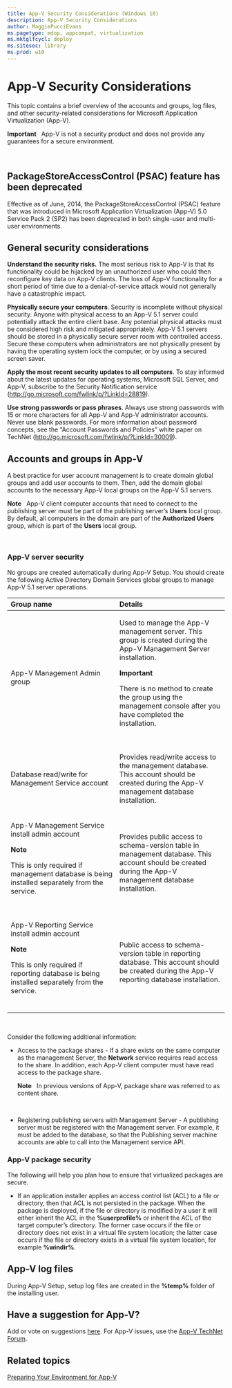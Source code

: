 ```yaml
---
title: App-V Security Considerations (Windows 10)
description: App-V Security Considerations
author: MaggiePucciEvans
ms.pagetype: mdop, appcompat, virtualization
ms.mktglfcycl: deploy
ms.sitesec: library
ms.prod: w10
---
```



# App-V Security Considerations


This topic contains a brief overview of the accounts and groups, log files, and other security-related considerations for Microsoft Application Virtualization (App-V).

**Important**  
App-V is not a security product and does not provide any guarantees for a secure environment.

 

## PackageStoreAccessControl (PSAC) feature has been deprecated


Effective as of June, 2014, the PackageStoreAccessControl (PSAC) feature that was introduced in Microsoft Application Virtualization (App-V) 5.0 Service Pack 2 (SP2) has been deprecated in both single-user and multi-user environments.

## General security considerations


**Understand the security risks.** The most serious risk to App-V is that its functionality could be hijacked by an unauthorized user who could then reconfigure key data on App-V clients. The loss of App-V functionality for a short period of time due to a denial-of-service attack would not generally have a catastrophic impact.

**Physically secure your computers**. Security is incomplete without physical security. Anyone with physical access to an App-V 5.1 server could potentially attack the entire client base. Any potential physical attacks must be considered high risk and mitigated appropriately. App-V 5.1 servers should be stored in a physically secure server room with controlled access. Secure these computers when administrators are not physically present by having the operating system lock the computer, or by using a secured screen saver.

**Apply the most recent security updates to all computers**. To stay informed about the latest updates for operating systems, Microsoft SQL Server, and App-V, subscribe to the Security Notification service (<http://go.microsoft.com/fwlink/p/?LinkId=28819>).

**Use strong passwords or pass phrases**. Always use strong passwords with 15 or more characters for all App-V and App-V administrator accounts. Never use blank passwords. For more information about password concepts, see the “Account Passwords and Policies” white paper on TechNet (<http://go.microsoft.com/fwlink/p/?LinkId=30009>).

## Accounts and groups in App-V


A best practice for user account management is to create domain global groups and add user accounts to them. Then, add the domain global accounts to the necessary App-V local groups on the App-V 5.1 servers.

**Note**  
App-V client computer accounts that need to connect to the publishing server must be part of the publishing server’s **Users** local group. By default, all computers in the domain are part of the **Authorized Users** group, which is part of the **Users** local group.

 

### <a href="" id="-------------app-v-5-1-server-security"></a> App-V server security

No groups are created automatically during App-V Setup. You should create the following Active Directory Domain Services global groups to manage App-V 5.1 server operations.

<table>
<colgroup>
<col width="50%" />
<col width="50%" />
</colgroup>
<thead>
<tr class="header">
<th align="left">Group name</th>
<th align="left">Details</th>
</tr>
</thead>
<tbody>
<tr class="odd">
<td align="left"><p>App-V Management Admin group</p></td>
<td align="left"><p>Used to manage the App-V management server. This group is created during the App-V Management Server installation.</p>
<div class="alert">
<strong>Important</strong>  
<p>There is no method to create the group using the management console after you have completed the installation.</p>
</div>
<div>
 
</div></td>
</tr>
<tr class="even">
<td align="left"><p>Database read/write for Management Service account</p></td>
<td align="left"><p>Provides read/write access to the management database. This account should be created during the App-V management database installation.</p></td>
</tr>
<tr class="odd">
<td align="left"><p>App-V Management Service install admin account</p>
<div class="alert">
<strong>Note</strong>  
<p>This is only required if management database is being installed separately from the service.</p>
</div>
<div>
 
</div></td>
<td align="left"><p>Provides public access to schema-version table in management database. This account should be created during the App-V management database installation.</p></td>
</tr>
<tr class="even">
<td align="left"><p>App-V Reporting Service install admin account</p>
<div class="alert">
<strong>Note</strong>  
<p>This is only required if reporting database is being installed separately from the service.</p>
</div>
<div>
 
</div></td>
<td align="left"><p>Public access to schema-version table in reporting database. This account should be created during the App-V reporting database installation.</p></td>
</tr>
</tbody>
</table>

 

Consider the following additional information:

-   Access to the package shares - If a share exists on the same computer as the management Server, the **Network** service requires read access to the share. In addition, each App-V client computer must have read access to the package share.

    **Note**  
    In previous versions of App-V, package share was referred to as content share.

     

-   Registering publishing servers with Management Server - A publishing server must be registered with the Management server. For example, it must be added to the database, so that the Publishing server machine accounts are able to call into the Management service API.

### <a href="" id="-------------app-v-5-1-package-security"></a> App-V package security

The following will help you plan how to ensure that virtualized packages are secure.

-   If an application installer applies an access control list (ACL) to a file or directory, then that ACL is not persisted in the package. When the package is deployed, if the file or directory is modified by a user it will either inherit the ACL in the **%userprofile%** or inherit the ACL of the target computer’s directory. The former case occurs if the file or directory does not exist in a virtual file system location; the latter case occurs if the file or directory exists in a virtual file system location, for example **%windir%**.

## <a href="" id="---------app-v-5-1-log-files"></a> App-V log files


During App-V Setup, setup log files are created in the **%temp%** folder of the installing user.

## Have a suggestion for App-V?


Add or vote on suggestions [here](http://appv.uservoice.com/forums/280448-microsoft-application-virtualization). For App-V issues, use the [App-V TechNet Forum](https://social.technet.microsoft.com/Forums/en-US/home?forum=mdopappv).

## Related topics


[Preparing Your Environment for App-V](appv-preparing-your-environment.md)

 

 






